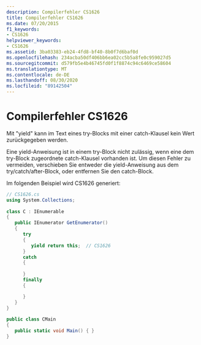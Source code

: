```yaml
---
description: Compilerfehler CS1626
title: Compilerfehler CS1626
ms.date: 07/20/2015
f1_keywords:
- CS1626
helpviewer_keywords:
- CS1626
ms.assetid: 3ba03383-eb24-4fd8-bf40-8b0f7d6baf0d
ms.openlocfilehash: 234acba50df406bb6ea02cc5b5a8fe0c959027d5
ms.sourcegitcommit: d579fb5e4b46745fd0f1f8874c94c6469ce58604
ms.translationtype: MT
ms.contentlocale: de-DE
ms.lasthandoff: 08/30/2020
ms.locfileid: "89142504"
---
```

# <a name="compiler-error-cs1626"></a>Compilerfehler CS1626
Mit "yield" kann im Text eines try-Blocks mit einer catch-Klausel kein Wert zurückgegeben werden.  
  
 Eine yield-Anweisung ist in einem try-Block nicht zulässig, wenn eine dem try-Block zugeordnete catch-Klausel vorhanden ist. Um diesen Fehler zu vermeiden, verschieben Sie entweder die yield-Anweisung aus dem try/catch/after-Block, oder entfernen Sie den catch-Block.
  
 Im folgenden Beispiel wird CS1626 generiert:  
  
```csharp  
// CS1626.cs  
using System.Collections;  
  
class C : IEnumerable  
{  
   public IEnumerator GetEnumerator()  
   {  
      try  
      {  
         yield return this;  // CS1626  
      }  
      catch  
      {  
  
      }  
      finally
      {

      }
   }  
}  
  
public class CMain  
{  
   public static void Main() { }  
}  
```
